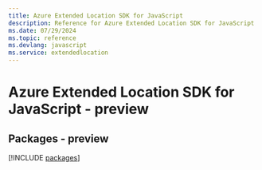 ```yaml
---
title: Azure Extended Location SDK for JavaScript
description: Reference for Azure Extended Location SDK for JavaScript
ms.date: 07/29/2024
ms.topic: reference
ms.devlang: javascript
ms.service: extendedlocation
---
```

# Azure Extended Location SDK for JavaScript - preview
## Packages - preview
[!INCLUDE [packages](extended-location-index.md)]